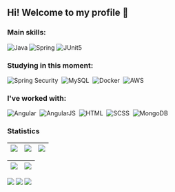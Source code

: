 ## Hi! Welcome to my profile 👋

 ### Main skills:
![Java](https://img.shields.io/badge/-Java-black?style=flat-square&logo=java)
![Spring](https://img.shields.io/badge/-Spring-black?style=flat-square&logo=spring)
![JUnit5](https://img.shields.io/badge/-Junit5-black?style=flat-square&logo=Junit5)

### Studying in this moment:
![Spring Security](https://img.shields.io/badge/Spring_Security-6DB33F?logo=spring-security&logoColor=white)&nbsp;
![MySQL](https://img.shields.io/badge/MySQL-00000F?logo=mysql&logoColor=white)&nbsp; 
![Docker](https://img.shields.io/badge/Docker-2496ED?logo=docker&logoColor=white)&nbsp;
![AWS](https://img.shields.io/badge/AWS-232F3E?logo=amazon-aws&logoColor=white)&nbsp;

### I've worked with:
![Angular](https://img.shields.io/badge/Angular-DD0031?logo=angular&logoColor=white)&nbsp;
![AngularJS](https://img.shields.io/badge/AngularJS-E23237?logo=angularjs&logoColor=white)&nbsp;
![HTML](https://img.shields.io/badge/HTML5-E34F26?logo=html5&logoColor=white)&nbsp;
![SCSS](https://img.shields.io/badge/SCSS-CC6699?logo=sass&logoColor=white)&nbsp;
![MongoDB](https://img.shields.io/badge/-MongoDB-black?style=flat-square&logo=mongodb)


### Statistics
| ![](http://github-profile-summary-cards.vercel.app/api/cards/stats?username=YohanDevPs&theme=nord_dark) | ![](http://github-profile-summary-cards.vercel.app/api/cards/repos-per-language?username=YohanDevPs&hide=Html&theme=nord_dark) | ![](http://github-profile-summary-cards.vercel.app/api/cards/most-commit-language?username=YohanDevPs&theme=nord_dark) |
| :-: | :-: | :-: |

| ![](http://github-profile-summary-cards.vercel.app/api/cards/profile-details?username=YohanDevPs&theme=nord_dark) | ![](https://github-readme-streak-stats.herokuapp.com/?user=YohanDevPs&hide_border=true&date_format=M%20j%5B%2C%20Y%5D&background=2D3742&stroke=2D3742&ring=6bbbca&fire=6bbbca&currStreakNum=fff&sideNums=6bbbca&currStreakLabel=6bbbca&sideLabels=fff&dates=fff) |
| :-: | :-: |
 <div>   
<a href="https://www.instagram.com/yohanpivetta" target="_blank"><img src="https://img.shields.io/badge/-Instagram-%23E4405F?style=for-the-badge&logo=instagram&logoColor=white" target="_blank"></a>
<a href = "mailto:yohanps.dev@gmail.com"><img src="https://img.shields.io/badge/-Gmail-%23333?style=for-the-badge&logo=gmail&logoColor=white" target="_blank"></a>
<a href="https://www.linkedin.com/in/yohan-silva-b14959213/" target="_blank"><img src="https://img.shields.io/badge/-LinkedIn-%230077B5?style=for-the-badge&logo=linkedin&logoColor=white" target="_blank"></a>  
</div>

